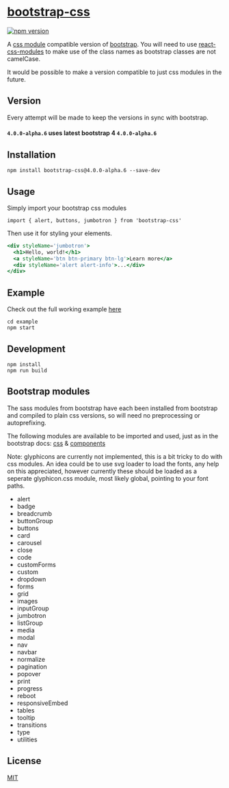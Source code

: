 # [bootstrap-css]()

[![npm version](https://badge.fury.io/js/bootstrap-css.svg)](https://badge.fury.io/js/bootstrap-css)

A [css module](https://github.com/css-modules/css-modules) compatible version of [bootstrap](https://github.com/twbs/bootstrap).
You will need to use [react-css-modules](https://github.com/gajus/react-css-modules) to make use of the class names as bootstrap classes are not camelCase.

It would be possible to make a version compatible to just css modules in the future.

## Version
Every attempt will be made to keep the versions in sync with bootstrap.

#### `4.0.0-alpha.6` uses latest bootstrap 4 `4.0.0-alpha.6`

## Installation

`npm install bootstrap-css@4.0.0-alpha.6 --save-dev`

## Usage
Simply import your bootstrap css modules

`import { alert, buttons, jumbotron } from 'bootstrap-css'`

Then use it for styling your elements.

```jsx
<div styleName='jumbotron'>
  <h1>Hello, world!</h1>
  <a styleName='btn btn-primary btn-lg'>Learn more</a>
  <div styleName='alert alert-info'>...</div>
</div>
```

## Example

Check out the full working example [here](https://github.com/StevenIseki/bootstrap-css/tree/master/example)

    cd example
    npm start

## Development
    npm install
    npm run build

## Bootstrap modules

The sass modules from bootstrap have each been installed from bootstrap and compiled to plain css versions, so will need no preprocessing or autoprefixing.

The following modules are available to be imported and used, just as in the bootstrap docs: [css](http://getbootstrap.com/css/) & [components](http://getbootstrap.com/components/)

Note: glyphicons are currently not implemented, this is a bit tricky to do with css modules. An idea could be to use svg loader to load the fonts, any help on this appreciated, however currently these should be loaded as a seperate glyphicon.css module, most likely global, pointing to your font paths.

- alert
- badge
- breadcrumb
- buttonGroup
- buttons
- card
- carousel
- close
- code
- customForms
- custom
- dropdown
- forms
- grid
- images
- inputGroup
- jumbotron
- listGroup
- media
- modal
- nav
- navbar
- normalize
- pagination
- popover
- print
- progress
- reboot
- responsiveEmbed
- tables
- tooltip
- transitions
- type
- utilities

## License

[MIT](http://isekivacenz.mit-license.org/)
